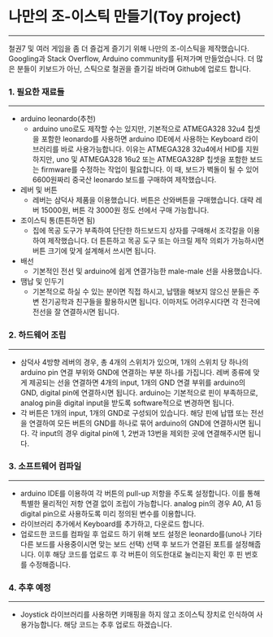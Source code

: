 # 나만의 조-이스틱 만들기(Toy project)
---
철권7 및 여러 게임을 좀 더 즐겁게 즐기기 위해 나만의 조-이스틱을 제작했습니다.
Googling과 Stack Overflow, Arduino community를 뒤져가며 만들었습니다.
더 많은 분들이 키보드가 아닌, 스틱으로 철권을 즐기길 바라며 Github에 업로드 합니다.

### 1. 필요한 재료들
---
- arduino leonardo(추천)
  * arduino uno로도 제작할 수는 있지만, 기본적으로 ATMEGA328 32u4 칩셋을 포함한 leonardo를 사용하면 arduino IDE에서 사용하는 Keyboard 라이브러리를 바로 사용가능합니다. 이유는 ATMEGA328 32u4에서 HID를 지원하지만, uno 및 ATMEGA328 16u2 또는 ATMEGA328P 칩셋을 포함한 보드는 firmware를 수정하는 작업이 필요합니다. 이 때, 보드가 벽돌이 될 수 있어 6600원짜리 중국산 leonardo 보드를 구매하여 제작했습니다.
- 레버 및 버튼
  * 레버는 삼덕사 제품을 이용했습니다. 버튼은 산와버튼을 구매했습니다. 대략 레버 15000원, 버튼 각 3000원 정도 선에서 구매 가능합니다.
- 조이스틱 통(튼튼하면 됨)
  * 집에 목공 도구가 부족하여 단단한 하드보드지 상자를 구매해서 조각칼을 이용하여 제작했습니다. 더 튼튼하고 목공 도구 또는 아크릴 제작 의뢰가 가능하시면 버튼 크기에 맞게 설계해서 쓰시면 됩니다.
- 배선
  * 기본적인 전선 및 arduino에 쉽게 연결가능한 male-male 선을 사용했습니다.
- 땜납 및 인두기
  * 기본적으로 하실 수 있는 분이면 직접 하시고, 납땜을 해보지 않으신 분들은 주변 전기공학과 친구들을 활용하시면 됩니다. 이마저도 어려우시다면 각 전극에 전선을 잘 연결하시면 됩니다.

### 2. 하드웨어 조립
---
- 삼덕사 4방향 레버의 경우, 총 4개의 스위치가 있으며, 1개의 스위치 당 하나의 arduino pin 연결 부위와 GND에 연결하는 부분 하나를 가집니다. 레버 종류에 맞게 제공되는 선을 연결하면 4개의 input, 1개의 GND 연결 부위를 arduino의 GND, digital pin에 연결하시면 됩니다. arduino는 기본적으로 핀이 부족하므로, analog pin을 digital input을 받도록 software적으로 변경하면 됩니다.
- 각 버튼은 1개의 input, 1개의 GND로 구성되어 있습니다. 해당 핀에 납땝 또는 전선을 연결하여 모든 버튼의 GND를 하나로 묶어 arduino의 GND에 연결하시면 됩니다. 각 input의 경우 digital pin에 1, 2번과 13번을 제외한 곳에 연결해주시면 됩니다.

### 3. 소프트웨어 컴파일
---
- arduino IDE를 이용하여 각 버튼의 pull-up 저항을 주도록 설정합니다. 이를 통해 특별한 물리적인 저항 연결 없이 조립이 가능합니다. analog pin의 경우 A0, A1 등 digital pin으로 사용하도록 미리 정의된 변수를 이용합니다.
- 라이브러리 추가에서 Keyboard를 추가하고, 다운로드 합니다.
- 업로드한 코드를 컴파일 후 업로드 하기 위해 보드 설정은 leonardo를(uno나 기타 다른 보드를 사용중이시면 맞는 보드 선택) 선택 후 보드가 연결된 포트를 설정해줍니다. 이후 해당 코드를 업로드 후 각 버튼이 의도한대로 눌리는지 확인 후 핀 번호를 수정해줍니다.

### 4. 추후 예정
---
- Joystick 라이브러리를 사용하면 키매핑을 하지 않고 조이스틱 장치로 인식하여 사용가능합니다. 해당 코드는 추후 업로드 하겠습니다.
